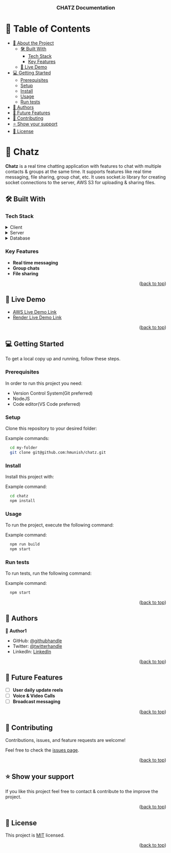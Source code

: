 <a name="readme-top"></a>

<div align="center">

  <h3><b>CHATZ Documentation</b></h3>

</div>

<!-- TABLE OF CONTENTS -->

# 📗 Table of Contents

- [📖 About the Project](#about-project)
  - [🛠 Built With](#built-with)
    - [Tech Stack](#tech-stack)
    - [Key Features](#key-features)
  - [🚀 Live Demo](#live-demo)
- [💻 Getting Started](#getting-started)
  - [Prerequisites](#prerequisites)
  - [Setup](#setup)
  - [Install](#install)
  - [Usage](#usage)
  - [Run tests](#run-tests)
- [👥 Authors](#authors)
- [🔭 Future Features](#future-features)
- [🤝 Contributing](#contributing)
- [⭐️ Show your support](#support)
- [📝 License](#license)

<!-- PROJECT DESCRIPTION -->

# 📖 Chatz <a name="about-project"></a>

**Chatz** is a real time chatting application with features to chat with multiple contacts & groups at the same time. It supports features like real time messaging, file sharing, group chat, etc. It uses socket.io library for creating socket connections to the server, AWS S3 for uploading & sharing files.

## 🛠 Built With <a name="built-with"></a>

### Tech Stack <a name="tech-stack"></a>

<details>
  <summary>Client</summary>
  <ul>
    <li><a href="https://developer.mozilla.org/en-US/docs/Web/HTML">HTML</a></li>
    <li><a href="https://developer.mozilla.org/en-US/docs/Web/CSS">CSS</a></li>
    <li><a href="https://developer.mozilla.org/en-US/docs/Web/JavaScript">JavaScript</a></li>
  </ul>
</details>

<details>
  <summary>Server</summary>
  <ul>
    <li><a href="https://nodejs.org/">Node JS</a></li>
    <li><a href="https://expressjs.com/">Express.js</a></li>
  </ul>
</details>

<details>
<summary>Database</summary>
  <ul>
    <li><a href="https://www.mongodb.com">MongoDB</a></li>
  </ul>
</details>

<!-- Features -->

### Key Features <a name="key-features"></a>

- **Real time messaging**
- **Group chats**
- **File sharing**

<p align="right">(<a href="#readme-top">back to top</a>)</p>

<!-- LIVE DEMO -->

## 🚀 Live Demo <a name="live-demo"></a>

- [AWS Live Demo Link](http://16.171.112.12/dashboard.html)
- [Render Live Demo Link](https://chatz-p118.onrender.com/dashboard.html)

<p align="right">(<a href="#readme-top">back to top</a>)</p>

<!-- GETTING STARTED -->

## 💻 Getting Started <a name="getting-started"></a>

To get a local copy up and running, follow these steps.

### Prerequisites

In order to run this project you need:

- Version Control System(Git preferred)
- NodeJS
- Code editor(VS Code preferred)

### Setup

Clone this repository to your desired folder:

Example commands:

```sh
  cd my-folder
  git clone git@github.com:hmunish/chatz.git
```

### Install

Install this project with:

Example command:

```sh
  cd chatz
  npm install
```

### Usage

To run the project, execute the following command:

Example command:

```sh
  npm run build
  npm start
```

### Run tests

To run tests, run the following command:

Example command:

```sh
  npm start
```

<p align="right">(<a href="#readme-top">back to top</a>)</p>

<!-- AUTHORS -->

## 👥 Authors <a name="authors"></a>

👤 **Author1**

- GitHub: [@githubhandle](https://github.com/hmunish)
- Twitter: [@twitterhandle](https://twitter.com/hmunish5)
- LinkedIn: [LinkedIn](https://linkedin.com/in/munish-halai)

<p align="right">(<a href="#readme-top">back to top</a>)</p>

<!-- FUTURE FEATURES -->

## 🔭 Future Features <a name="future-features"></a>

- [ ] **User daily update reels**
- [ ] **Voice & Video Calls**
- [ ] **Broadcast messaging**

<p align="right">(<a href="#readme-top">back to top</a>)</p>

<!-- CONTRIBUTING -->

## 🤝 Contributing <a name="contributing"></a>

Contributions, issues, and feature requests are welcome!

Feel free to check the [issues page](../../issues/).

<p align="right">(<a href="#readme-top">back to top</a>)</p>

<!-- SUPPORT -->

## ⭐️ Show your support <a name="support"></a>

If you like this project feel free to contact & contribute to the improve the project.

<p align="right">(<a href="#readme-top">back to top</a>)</p>

<!-- LICENSE -->

## 📝 License <a name="license"></a>

This project is [MIT](./LICENSE) licensed.

<p align="right">(<a href="#readme-top">back to top</a>)</p>
